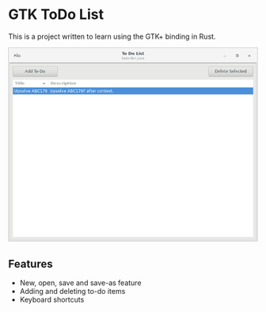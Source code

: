 # GTK ToDo List

This is a project written to learn using the GTK+ binding in Rust.

![Screenshot](screenshot.png)

## Features

- New, open, save and save-as feature
- Adding and deleting to-do items
- Keyboard shortcuts


